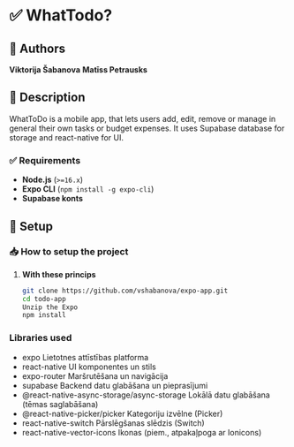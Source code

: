 # ✅ WhatTodo?

## 👤 Authors
**Viktorija Šabanova**
**Matīss Petrausks**

## 📖 Description
WhatToDo is a mobile app, that lets users add, edit, remove or manage in general their own tasks or budget expenses. It uses Supabase database for storage and react-native for UI.

### ✅ Requirements
- **Node.js** (`>=16.x`)  
- **Expo CLI** (`npm install -g expo-cli`)  
- **Supabase konts**  

## 🚀 Setup
### 📥 How to setup the project
1. **With these princips**  
   ```sh
   git clone https://github.com/vshabanova/expo-app.git
   cd todo-app
   Unzip the Expo
   npm install
   ```
   

### Libraries used
- expo	Lietotnes attīstības platforma
- react-native	UI komponentes un stils
- expo-router	Maršrutēšana un navigācija
- supabase	Backend datu glabāšana un pieprasījumi
- @react-native-async-storage/async-storage	Lokālā datu glabāšana (tēmas saglabāšana)
- @react-native-picker/picker	Kategoriju izvēlne (Picker)
- react-native-switch	Pārslēgšanas slēdzis (Switch)
- react-native-vector-icons	Ikonas (piem., atpakaļpoga ar Ionicons)
